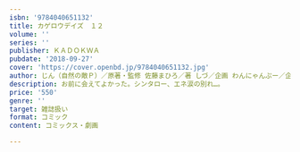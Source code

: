 ```yaml
---
isbn: '9784040651132'
title: カゲロウデイズ　１２
volume: ''
series: ''
publisher: ＫＡＤＯＫＷＡ
pubdate: '2018-09-27'
cover: 'https://cover.openbd.jp/9784040651132.jpg'
author: じん（自然の敵Ｐ）／原著・監修 佐藤まひろ／著 しづ／企画 わんにゃんぷー／企画
description: お前に会えてよかった。シンタロー、エネ涙の別れ…。
price: '550'
genre: ''
target: 雑誌扱い
format: コミック
content: コミックス・劇画

---
```

